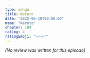 ```yaml
---
type: manga
title: Naruto
date: "2025-06-18T00:00:00"
name: "Naruto"
chapter: 184
rating: 4
ratingEmoji: "⭐️⭐️⭐️⭐️"
---
```


_[No review was written for this episode]_